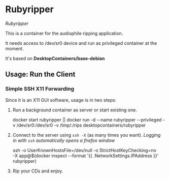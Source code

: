 # Rubyripper
_Rubyripper_

This is a container for the audiophile ripping application.

It needs access to /dev/sr0 device and run as privileged container at the moment.

It's based on __DesktopContainers/base-debian__

## Usage: Run the Client

### Simple SSH X11 Forwarding

Since it is an X11 GUI software, usage is in two steps:
  1. Run a background container as server or start existing one.

        docker start rubyripper || docker run -d --name rubyripper --privileged -v /dev/sr0:/dev/sr0 -v /tmp/:/rips desktopcontainers/rubyripper
        
  2. Connect to the server using `ssh -X` (as many times you want). 
     _Logging in with `ssh` automatically opens a firefox window_

        ssh -o UserKnownHostsFile=/dev/null -o StrictHostKeyChecking=no \
        -X app@$(docker inspect --format '{{ .NetworkSettings.IPAddress }}' rubyripper)
        
  3. Rip your CDs and enjoy.
